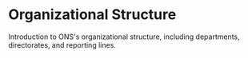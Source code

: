 # Organizational Structure

Introduction to ONS's organizational structure, including departments, directorates, and reporting lines.
